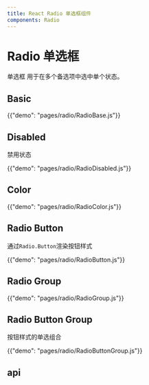 ```yaml
---
title: React Radio 单选框组件
components: Radio
---
```


# Radio 单选框

<p class="description">单选框 用于在多个备选项中选中单个状态。</p>

## Basic

{{"demo": "pages/radio/RadioBase.js"}}

## Disabled

禁用状态

{{"demo": "pages/radio/RadioDisabled.js"}}

## Color

{{"demo": "pages/radio/RadioColor.js"}}

## Radio Button

通过`Radio.Button`渲染按钮样式

{{"demo": "pages/radio/RadioButton.js"}}

## Radio Group

{{"demo": "pages/radio/RadioGroup.js"}}

## Radio Button Group

按钮样式的单选组合

{{"demo": "pages/radio/RadioButtonGroup.js"}}

## api
